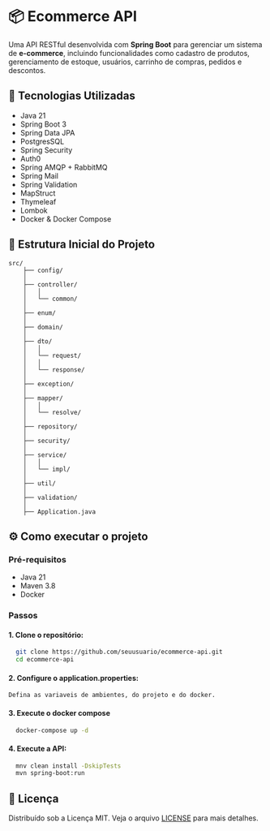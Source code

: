 # 📦 Ecommerce API

Uma API RESTful desenvolvida com **Spring Boot** para gerenciar um sistema de **e-commerce**, incluindo funcionalidades como cadastro de produtos, gerenciamento de estoque, usuários, carrinho de compras, pedidos e descontos.

## 🚀 Tecnologias Utilizadas

 - Java 21 
 - Spring Boot 3
 - Spring Data JPA
 - PostgresSQL
 - Spring Security
 - Auth0
 - Spring AMQP + RabbitMQ
 - Spring Mail
 - Spring Validation
 - MapStruct 
 - Thymeleaf
 - Lombok
 - Docker & Docker Compose

## 📁 Estrutura Inicial do Projeto

    src/
        ├── config/
        │
        ├── controller/
        │   │
        │   └── common/
        │
        ├── enum/
        │
        ├── domain/
        │
        ├── dto/
        │   │
        │   └── request/
        │   │
        │   └── response/
        │
        ├── exception/
        │
        ├── mapper/
        │   │
        │   └── resolve/
        │
        ├── repository/
        │
        ├── security/
        │
        ├── service/
        │   │
        │   └── impl/
        │
        ├── util/
        │
        ├── validation/
        │
        ├── Application.java

## ⚙️ Como executar o projeto

### Pré-requisitos
  - Java 21
  - Maven 3.8
  - Docker

### Passos

#### 1. Clone o repositório:

```bash
  git clone https://github.com/seuusuario/ecommerce-api.git
  cd ecommerce-api
```

#### 2. Configure o **application.properties**:
    
    Defina as variaveis de ambientes, do projeto e do docker.

#### 3. Execute o docker compose

```bash
  docker-compose up -d
```

#### 4. Execute a API:

```bash
  mnv clean install -DskipTests
  mvn spring-boot:run
```

## 📄 Licença

Distribuído sob a Licença MIT. Veja o arquivo [LICENSE](LICENSE.md) para mais detalhes.
